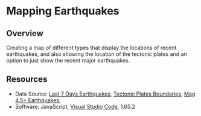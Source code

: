 # Mapping Earthquakes

## Overview

Creating a map of different types that display the locations of recent earthquakes, and also showing the location of the tectonic plates and an option to just show the recent major earthquakes.

## Resources
- Data Source: [Last 7 Days Earthquakes](https://earthquake.usgs.gov/earthquakes/feed/v1.0/summary/all_week.geojson), [Tectonic Plates Boundaries](https://raw.githubusercontent.com/fraxen/tectonicplates/master/GeoJSON/PB2002_boundaries.json), [Mag 4.5+ Earthquakes](https://earthquake.usgs.gov/earthquakes/feed/v1.0/summary/4.5_week.geojson), 
- Software: JavaScript, [Visual Studio Code](https://code.visualstudio.com/), 1.65.2
